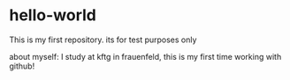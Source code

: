 # hello-world
This is my first repository. its for test purposes only

about myself: I study at kftg in frauenfeld, this is my first time working with github!
